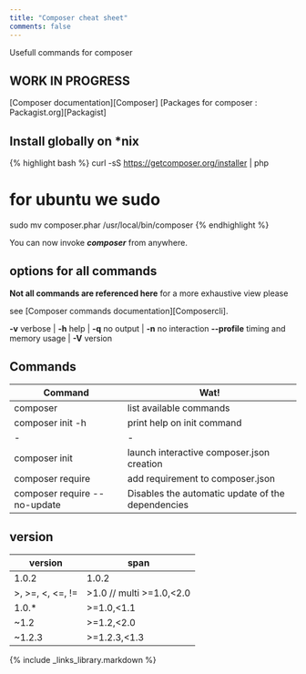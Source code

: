 ```yaml
---
title: "Composer cheat sheet"
comments: false
---
```


Usefull commands for composer

## WORK IN PROGRESS

[Composer documentation][Composer]
[Packages for composer : Packagist.org][Packagist]

## Install globally on *nix

{% highlight bash %}
curl -sS https://getcomposer.org/installer | php
# for ubuntu we sudo
sudo mv composer.phar /usr/local/bin/composer
{% endhighlight %}

You can now invoke _**composer**_ from anywhere.

## options for all commands

**Not all commands are referenced here** for a more exhaustive view please

see [Composer commands documentation][Composercli].

**-v** verbose | **-h** help | **-q** no output | **-n** no interaction
**--profile** timing and memory usage | **-V** version

## Commands

| Command        | Wat!           |
| ------------- |-------------|
| composer | list available commands |
| composer init -h      | print help on init command |
| - | - |
| composer init | launch interactive composer.json creation |
| composer require | add requirement to composer.json |
| composer require --no-update | Disables the automatic update of the dependencies |

## version

| version | span |
| --- | --- |
| 1.0.2 | 1.0.2 |
| >, >=, <, <=, != | >1.0 // multi >=1.0,<2.0 |
| 1.0.* | >=1.0,<1.1 |
| ~1.2 |>=1.2,<2.0 |
| ~1.2.3 | >=1.2.3,<1.3 |

{% include _links_library.markdown %}
